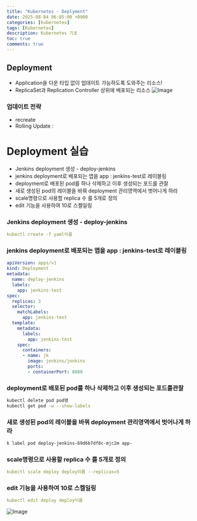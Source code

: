 ```yaml
---
title: "Kubernetes - Deplyment"
date: 2025-08-04 06:05:00 +0900
categories: [kubernetes]
tags: [Kubernetes]
description: Kubernetes 기초
toc: true
comments: true
---
```


## Deployment

- Application을 다운 타입 없이 업데이트 가능하도록 도와주는 리소스!
- ReplicaSet과 Replication Controller 상위에 배포되는 리소스
![Image](https://prod-files-secure.s3.us-west-2.amazonaws.com/e6db513d-ec54-40ff-aa74-2487b0bcfe15/9faef226-8b82-4d03-b75a-857efb7979b8/Untitled.png?X-Amz-Algorithm=AWS4-HMAC-SHA256&X-Amz-Content-Sha256=UNSIGNED-PAYLOAD&X-Amz-Credential=ASIAZI2LB466VRY7QIVQ%2F20250804%2Fus-west-2%2Fs3%2Faws4_request&X-Amz-Date=20250804T072059Z&X-Amz-Expires=3600&X-Amz-Security-Token=IQoJb3JpZ2luX2VjEAcaCXVzLXdlc3QtMiJGMEQCIHg2%2BCzk69XSAPxKkL%2FkAfRCOpZ568AEttaGxdlFKv2ZAiAyrpLQRVrJ8FadqIa4XdSTUJ7zFgcHET00bc%2FNFavySir%2FAwhAEAAaDDYzNzQyMzE4MzgwNSIMgE64G7BtqmJL%2ByGaKtwDkbNvmG7HCSAlJqPuyMjLRwssLMAa06sa0D3dg9SMWJQ8JzKeGXDImaor9vym17%2BBfwH%2Bt4VIH8XyrPT%2FQ%2FdB9aLN0owFOeauXR05vnz9%2B8tncCnBvsyqwP66hkZC5wmOXsUZHjiAwF47AaLCoLkB3lNc4AHqjtLMzgUT5yU6YOGXoM5GkSrz7Kr7oyrGgnsdlO5kQ4lHi8xUhGTkG0eSfH8U4M6b2%2Fd9w7UJG%2BIMysmf%2FVhEhPwA%2FhHJckg888SYZ91hvUo67TRVk1g6Pl8Mr84vIu8cFfqeo1hx%2BCUhTrfBSyaZCsQmaetsnay3nhScieaITS2TFaXW6G8ZO1CzT70RDq4jf9b94hX4E5NFbB4dV6clEdu02gXYS%2BUKjEkI2aLJMBdDNEm3i5lW%2BK4mscriNhMsOzcFRq1ShRc66FOwbm4a2iTgOOWdhMELqwDr5w07AFt7mODKHPQqKzfI77uV7r1xPdWBlR1pWSMVMdhBTns6ovjZASm0fpulaJs6i9hHQhcu1W0QLtY0ZXOd0xFxGi8p38B94NJyXB%2FGIhQ4UlwG6SeirUa4thh9zd0xKyni%2FCfO7QpdMykiVUSsGJ18QGyB1hzA%2FYDXCzmBQp5vVdOS25HqindZYMcw7LbBxAY6pgE8v1bPcU%2BZlx0jFo40hZfyIKTB%2FSLa8RFzt7EdbWidJIJUlppNnWL4RlKrzCup6ifbOLFU3UK3aJETGU932KGMgfbFEaUf1XEhunZqFvFFGfovuXeMLC9sGi5lLXLS6L0dOjF0wuiaKZrVxoSg2UUHOIwYLEbHGcsnkjrHFTxeR87DQiPX2nRY%2F4k1gu4BpuR1b3SWmpAOCVWxyCDBe0plAPf%2FVGYp&X-Amz-Signature=0706fcff4d8514a539398d2564872789589a43014ccf0de35a112a1732675ee9&X-Amz-SignedHeaders=host&x-amz-checksum-mode=ENABLED&x-id=GetObject)

### 업데이트 전략

- recreate 
- Rolling Update :
# Deployment 실습

- Jenkins deployment 생성 - deploy-jenkins
- jenkins deployment로 배포되는 앱을 app : jenkins-test로 레이블링
- deployment로 배포된 pod를 하나 삭제하고 이후 생성되는 포드를 관찰
- 새로 생성된 pod의 레이블을 바꿔 deployment 관리영역에서 벗어나게 하라
- scale명령으로 사용할 replica 수 를 5개로 정의
- edit 기능을 사용하여 10로 스켈일링
### Jenkins deployment 생성 - deploy-jenkins

```yaml
kubectl create -f yaml이름
```

### jenkins deployment로 배포되는 앱을 app : jenkins-test로 레이블링

```yaml
apiVersion: apps/v1
kind: Deployment
metadata:
  name: deploy-jenkins
  labels:
    app: jenkins-test
spec:
  replicas: 3
  selector:
    matchLabels:
      app: jenkins-test
  template:
    metadata:
      labels:
        app: jenkins-test
    spec:
      containers:
      - name: jk
        image: jenkins/jenkins
        ports:
        - containerPort: 8080
```

### deployment로 배포된 pod를 하나 삭제하고 이후 생성되는 포드를관찰

```bash
kubectl delete pod pod명
kubectl get pod -w --show-labels
```

### 새로 생성된 pod의 레이블을 바꿔 deployment 관리영역에서 벗어나게 하라

```bash
k label pod deploy-jenkins-69d6b7df8c-mjc2m app-
```

### scale명령으로 사용할 replica 수 를 5개로 정의

```yaml
kubectl scale deploy deploy이름 --replicas=5
```

### edit 기능을 사용하여 10로 스켈일링

```yaml
kubectl edit deploy deploy이름
```

![Image](https://prod-files-secure.s3.us-west-2.amazonaws.com/e6db513d-ec54-40ff-aa74-2487b0bcfe15/162bac64-5cd6-4c19-8588-644a8869155a/Untitled.png?X-Amz-Algorithm=AWS4-HMAC-SHA256&X-Amz-Content-Sha256=UNSIGNED-PAYLOAD&X-Amz-Credential=ASIAZI2LB466VRY7QIVQ%2F20250804%2Fus-west-2%2Fs3%2Faws4_request&X-Amz-Date=20250804T072059Z&X-Amz-Expires=3600&X-Amz-Security-Token=IQoJb3JpZ2luX2VjEAcaCXVzLXdlc3QtMiJGMEQCIHg2%2BCzk69XSAPxKkL%2FkAfRCOpZ568AEttaGxdlFKv2ZAiAyrpLQRVrJ8FadqIa4XdSTUJ7zFgcHET00bc%2FNFavySir%2FAwhAEAAaDDYzNzQyMzE4MzgwNSIMgE64G7BtqmJL%2ByGaKtwDkbNvmG7HCSAlJqPuyMjLRwssLMAa06sa0D3dg9SMWJQ8JzKeGXDImaor9vym17%2BBfwH%2Bt4VIH8XyrPT%2FQ%2FdB9aLN0owFOeauXR05vnz9%2B8tncCnBvsyqwP66hkZC5wmOXsUZHjiAwF47AaLCoLkB3lNc4AHqjtLMzgUT5yU6YOGXoM5GkSrz7Kr7oyrGgnsdlO5kQ4lHi8xUhGTkG0eSfH8U4M6b2%2Fd9w7UJG%2BIMysmf%2FVhEhPwA%2FhHJckg888SYZ91hvUo67TRVk1g6Pl8Mr84vIu8cFfqeo1hx%2BCUhTrfBSyaZCsQmaetsnay3nhScieaITS2TFaXW6G8ZO1CzT70RDq4jf9b94hX4E5NFbB4dV6clEdu02gXYS%2BUKjEkI2aLJMBdDNEm3i5lW%2BK4mscriNhMsOzcFRq1ShRc66FOwbm4a2iTgOOWdhMELqwDr5w07AFt7mODKHPQqKzfI77uV7r1xPdWBlR1pWSMVMdhBTns6ovjZASm0fpulaJs6i9hHQhcu1W0QLtY0ZXOd0xFxGi8p38B94NJyXB%2FGIhQ4UlwG6SeirUa4thh9zd0xKyni%2FCfO7QpdMykiVUSsGJ18QGyB1hzA%2FYDXCzmBQp5vVdOS25HqindZYMcw7LbBxAY6pgE8v1bPcU%2BZlx0jFo40hZfyIKTB%2FSLa8RFzt7EdbWidJIJUlppNnWL4RlKrzCup6ifbOLFU3UK3aJETGU932KGMgfbFEaUf1XEhunZqFvFFGfovuXeMLC9sGi5lLXLS6L0dOjF0wuiaKZrVxoSg2UUHOIwYLEbHGcsnkjrHFTxeR87DQiPX2nRY%2F4k1gu4BpuR1b3SWmpAOCVWxyCDBe0plAPf%2FVGYp&X-Amz-Signature=5758abad72f45e1147246b5728a0a21222eac51dcdf8b9131e170a1b103a825c&X-Amz-SignedHeaders=host&x-amz-checksum-mode=ENABLED&x-id=GetObject)


